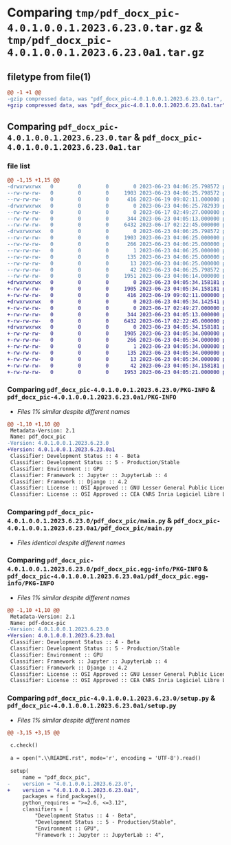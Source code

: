 # Comparing `tmp/pdf_docx_pic-4.0.1.0.0.1.2023.6.23.0.tar.gz` & `tmp/pdf_docx_pic-4.0.1.0.0.1.2023.6.23.0a1.tar.gz`

## filetype from file(1)

```diff
@@ -1 +1 @@
-gzip compressed data, was "pdf_docx_pic-4.0.1.0.0.1.2023.6.23.0.tar", last modified: Fri Jun 23 04:06:25 2023, max compression
+gzip compressed data, was "pdf_docx_pic-4.0.1.0.0.1.2023.6.23.0a1.tar", last modified: Fri Jun 23 04:05:34 2023, max compression
```

## Comparing `pdf_docx_pic-4.0.1.0.0.1.2023.6.23.0.tar` & `pdf_docx_pic-4.0.1.0.0.1.2023.6.23.0a1.tar`

### file list

```diff
@@ -1,15 +1,15 @@
-drwxrwxrwx   0        0        0        0 2023-06-23 04:06:25.798572 pdf_docx_pic-4.0.1.0.0.1.2023.6.23.0/
--rw-rw-rw-   0        0        0     1903 2023-06-23 04:06:25.798572 pdf_docx_pic-4.0.1.0.0.1.2023.6.23.0/PKG-INFO
--rw-rw-rw-   0        0        0      416 2023-06-19 09:02:11.000000 pdf_docx_pic-4.0.1.0.0.1.2023.6.23.0/README.rst
-drwxrwxrwx   0        0        0        0 2023-06-23 04:06:25.782939 pdf_docx_pic-4.0.1.0.0.1.2023.6.23.0/pdf_docx_pic/
--rw-rw-rw-   0        0        0        0 2023-06-17 02:49:27.000000 pdf_docx_pic-4.0.1.0.0.1.2023.6.23.0/pdf_docx_pic/__init__.py
--rw-rw-rw-   0        0        0      344 2023-06-23 04:05:13.000000 pdf_docx_pic-4.0.1.0.0.1.2023.6.23.0/pdf_docx_pic/check.py
--rw-rw-rw-   0        0        0     6432 2023-06-17 02:22:45.000000 pdf_docx_pic-4.0.1.0.0.1.2023.6.23.0/pdf_docx_pic/main.py
-drwxrwxrwx   0        0        0        0 2023-06-23 04:06:25.798572 pdf_docx_pic-4.0.1.0.0.1.2023.6.23.0/pdf_docx_pic.egg-info/
--rw-rw-rw-   0        0        0     1903 2023-06-23 04:06:25.000000 pdf_docx_pic-4.0.1.0.0.1.2023.6.23.0/pdf_docx_pic.egg-info/PKG-INFO
--rw-rw-rw-   0        0        0      266 2023-06-23 04:06:25.000000 pdf_docx_pic-4.0.1.0.0.1.2023.6.23.0/pdf_docx_pic.egg-info/SOURCES.txt
--rw-rw-rw-   0        0        0        1 2023-06-23 04:06:25.000000 pdf_docx_pic-4.0.1.0.0.1.2023.6.23.0/pdf_docx_pic.egg-info/dependency_links.txt
--rw-rw-rw-   0        0        0      135 2023-06-23 04:06:25.000000 pdf_docx_pic-4.0.1.0.0.1.2023.6.23.0/pdf_docx_pic.egg-info/requires.txt
--rw-rw-rw-   0        0        0       13 2023-06-23 04:06:25.000000 pdf_docx_pic-4.0.1.0.0.1.2023.6.23.0/pdf_docx_pic.egg-info/top_level.txt
--rw-rw-rw-   0        0        0       42 2023-06-23 04:06:25.798572 pdf_docx_pic-4.0.1.0.0.1.2023.6.23.0/setup.cfg
--rw-rw-rw-   0        0        0     1951 2023-06-23 04:06:14.000000 pdf_docx_pic-4.0.1.0.0.1.2023.6.23.0/setup.py
+drwxrwxrwx   0        0        0        0 2023-06-23 04:05:34.158181 pdf_docx_pic-4.0.1.0.0.1.2023.6.23.0a1/
+-rw-rw-rw-   0        0        0     1905 2023-06-23 04:05:34.158181 pdf_docx_pic-4.0.1.0.0.1.2023.6.23.0a1/PKG-INFO
+-rw-rw-rw-   0        0        0      416 2023-06-19 09:02:11.000000 pdf_docx_pic-4.0.1.0.0.1.2023.6.23.0a1/README.rst
+drwxrwxrwx   0        0        0        0 2023-06-23 04:05:34.142541 pdf_docx_pic-4.0.1.0.0.1.2023.6.23.0a1/pdf_docx_pic/
+-rw-rw-rw-   0        0        0        0 2023-06-17 02:49:27.000000 pdf_docx_pic-4.0.1.0.0.1.2023.6.23.0a1/pdf_docx_pic/__init__.py
+-rw-rw-rw-   0        0        0      344 2023-06-23 04:05:13.000000 pdf_docx_pic-4.0.1.0.0.1.2023.6.23.0a1/pdf_docx_pic/check.py
+-rw-rw-rw-   0        0        0     6432 2023-06-17 02:22:45.000000 pdf_docx_pic-4.0.1.0.0.1.2023.6.23.0a1/pdf_docx_pic/main.py
+drwxrwxrwx   0        0        0        0 2023-06-23 04:05:34.158181 pdf_docx_pic-4.0.1.0.0.1.2023.6.23.0a1/pdf_docx_pic.egg-info/
+-rw-rw-rw-   0        0        0     1905 2023-06-23 04:05:34.000000 pdf_docx_pic-4.0.1.0.0.1.2023.6.23.0a1/pdf_docx_pic.egg-info/PKG-INFO
+-rw-rw-rw-   0        0        0      266 2023-06-23 04:05:34.000000 pdf_docx_pic-4.0.1.0.0.1.2023.6.23.0a1/pdf_docx_pic.egg-info/SOURCES.txt
+-rw-rw-rw-   0        0        0        1 2023-06-23 04:05:34.000000 pdf_docx_pic-4.0.1.0.0.1.2023.6.23.0a1/pdf_docx_pic.egg-info/dependency_links.txt
+-rw-rw-rw-   0        0        0      135 2023-06-23 04:05:34.000000 pdf_docx_pic-4.0.1.0.0.1.2023.6.23.0a1/pdf_docx_pic.egg-info/requires.txt
+-rw-rw-rw-   0        0        0       13 2023-06-23 04:05:34.000000 pdf_docx_pic-4.0.1.0.0.1.2023.6.23.0a1/pdf_docx_pic.egg-info/top_level.txt
+-rw-rw-rw-   0        0        0       42 2023-06-23 04:05:34.158181 pdf_docx_pic-4.0.1.0.0.1.2023.6.23.0a1/setup.cfg
+-rw-rw-rw-   0        0        0     1953 2023-06-23 04:05:21.000000 pdf_docx_pic-4.0.1.0.0.1.2023.6.23.0a1/setup.py
```

### Comparing `pdf_docx_pic-4.0.1.0.0.1.2023.6.23.0/PKG-INFO` & `pdf_docx_pic-4.0.1.0.0.1.2023.6.23.0a1/PKG-INFO`

 * *Files 1% similar despite different names*

```diff
@@ -1,10 +1,10 @@
 Metadata-Version: 2.1
 Name: pdf_docx_pic
-Version: 4.0.1.0.0.1.2023.6.23.0
+Version: 4.0.1.0.0.1.2023.6.23.0a1
 Classifier: Development Status :: 4 - Beta
 Classifier: Development Status :: 5 - Production/Stable
 Classifier: Environment :: GPU
 Classifier: Framework :: Jupyter :: JupyterLab :: 4
 Classifier: Framework :: Django :: 4.2
 Classifier: License :: OSI Approved :: GNU Lesser General Public License v3 or later (LGPLv3+)
 Classifier: License :: OSI Approved :: CEA CNRS Inria Logiciel Libre License, version 2.1 (CeCILL-2.1)
```

### Comparing `pdf_docx_pic-4.0.1.0.0.1.2023.6.23.0/pdf_docx_pic/main.py` & `pdf_docx_pic-4.0.1.0.0.1.2023.6.23.0a1/pdf_docx_pic/main.py`

 * *Files identical despite different names*

### Comparing `pdf_docx_pic-4.0.1.0.0.1.2023.6.23.0/pdf_docx_pic.egg-info/PKG-INFO` & `pdf_docx_pic-4.0.1.0.0.1.2023.6.23.0a1/pdf_docx_pic.egg-info/PKG-INFO`

 * *Files 1% similar despite different names*

```diff
@@ -1,10 +1,10 @@
 Metadata-Version: 2.1
 Name: pdf-docx-pic
-Version: 4.0.1.0.0.1.2023.6.23.0
+Version: 4.0.1.0.0.1.2023.6.23.0a1
 Classifier: Development Status :: 4 - Beta
 Classifier: Development Status :: 5 - Production/Stable
 Classifier: Environment :: GPU
 Classifier: Framework :: Jupyter :: JupyterLab :: 4
 Classifier: Framework :: Django :: 4.2
 Classifier: License :: OSI Approved :: GNU Lesser General Public License v3 or later (LGPLv3+)
 Classifier: License :: OSI Approved :: CEA CNRS Inria Logiciel Libre License, version 2.1 (CeCILL-2.1)
```

### Comparing `pdf_docx_pic-4.0.1.0.0.1.2023.6.23.0/setup.py` & `pdf_docx_pic-4.0.1.0.0.1.2023.6.23.0a1/setup.py`

 * *Files 1% similar despite different names*

```diff
@@ -3,15 +3,15 @@
 
 c.check()
 
 a = open(".\\README.rst", mode='r', encoding = 'UTF-8').read()
 
 setup(
     name = "pdf_docx_pic",
-    version = "4.0.1.0.0.1.2023.6.23.0",
+    version = "4.0.1.0.0.1.2023.6.23.0a1",
     packages = find_packages(),
     python_requires = ">=2.6, <=3.12",
     classifiers = [
         "Development Status :: 4 - Beta",
         "Development Status :: 5 - Production/Stable",
         "Environment :: GPU",
         "Framework :: Jupyter :: JupyterLab :: 4",
```


